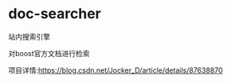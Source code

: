 # doc-searcher
站内搜索引擎

对boost官方文档进行检索

项目详情:https://blog.csdn.net/Jocker_D/article/details/87638870
